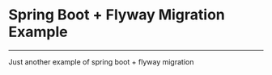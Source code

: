 # Spring Boot + Flyway Migration Example

----
Just another example of spring boot + flyway migration
